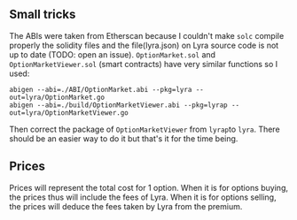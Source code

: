 ## Small tricks
The ABIs were taken from Etherscan because I couldn't make `solc` compile properly the solidity files and the file(lyra.json) on Lyra source code is not up to date (TODO: open an issue).
`OptionMarket.sol` and `OptionMarketViewer.sol` (smart contracts) have very similar  functions so I used:
```
abigen --abi=./ABI/OptionMarket.abi --pkg=lyra --out=lyra/OptionMarket.go
abigen --abi=./build/OptionMarketViewer.abi --pkg=lyrap --out=lyra/OptionMarketViewer.go
```

Then correct the package of `OptionMarketViewer` from `lyrap`to `lyra`.
There should be an easier way to do it but that's it for the time being.

## Prices

Prices will represent the total cost for 1 option. 
When it is for options buying, the prices thus will include the fees of Lyra. 
When it is for options selling, the prices will deduce the fees taken by Lyra from the premium.